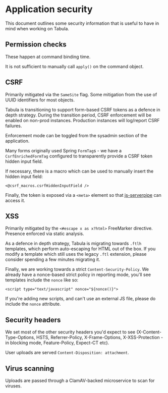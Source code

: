 Application security
====================

This document outlines some security information that is useful to have in mind when working on Tabula.

Permission checks
-----------------

These happen at command binding time.

It is not sufficient to manually call `apply()` on the command object.


CSRF
----

Primarily mitigated via the `SameSite` flag. Some mitigation from the use of UUID identifiers for most objects.

Tabula is transitioning to support form-based CSRF tokens as a defence in depth strategy. During the transition period,
CSRF enforcement will be enabled on non-prod instances. Production instances will log/report CSRF failures.

Enforcement mode can be toggled from the sysadmin section of the application.

Many forms originally used Spring `FormTag`s - we have a `CsrfEnrichedFormTag` configured to transparently provide a CSRF token
hidden input field.

If necessary, there is a macro which can be used to manually insert the hidden input field:

```freemarker
<@csrf_macros.csrfHiddenInputField />
```

Finally, the token is exposed via a `<meta>` element so that [js-serverpipe](https://github.com/UniversityOfWarwick/js-serverpipe)
can access it.

XSS
---

Primarily mitigated by the `<#escape x as x?html>` FreeMarker directive. Presence enforced via static analysis.

As a defence in depth strategy, Tabula is migrating towards `.ftlh` templates, which perform auto-escaping for HTML out of the box.
If you modify a template which still uses the legacy `.ftl` extension, please consider spending a few minutes migrating it.

Finally, we are working towards a strict `Content-Security-Policy`. We already have a nonce-based strict policy in reporting mode,
you'll see templates include the `nonce` like so:

```freemarker
<script type="text/javascript" nonce="${nonce()}">
```

If you're adding new scripts, and can't use an external JS file, please do include the `nonce` attribute.

Security headers
----------------

We set most of the other security headers you'd expect to see (X-Content-Type-Options, HSTS, Referrer-Policy, X-Frame-Options, X-XSS-Protection - in blocking mode, Feature-Policy, Expect-CT etc).

User uploads are served `Content-Disposition: attachment`.

Virus scanning
--------------

Uploads are passed through a ClamAV-backed microservice to scan for viruses.
